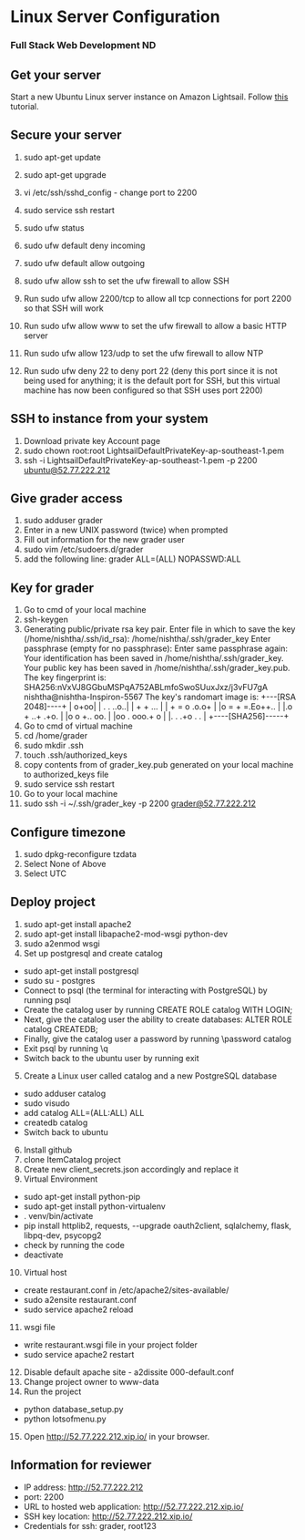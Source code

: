 # Linux Server Configuration

### Full Stack Web Development ND


## Get your server

Start a new Ubuntu Linux server instance on Amazon Lightsail. Follow [this](https://classroom.udacity.com/nanodegrees/nd004/parts/ab002e9a-b26c-43a4-8460-dc4c4b11c379/modules/357367901175462/lessons/3573679011239847/concepts/c4cbd3f2-9adb-45d4-8eaf-b5fc89cc606e) tutorial.


## Secure your server

1. sudo apt-get update
2. sudo apt-get upgrade
3. vi /etc/ssh/sshd_config - change port to 2200
4. sudo service ssh restart
5. sudo ufw status
6. sudo ufw default deny incoming
7. sudo ufw default allow outgoing
8. sudo ufw allow ssh to set the ufw firewall to allow SSH

9. Run sudo ufw allow 2200/tcp to allow all tcp connections for port 2200 so that SSH will work

10. Run sudo ufw allow www to set the ufw firewall to allow a basic HTTP server

11. Run sudo ufw allow 123/udp to set the ufw firewall to allow NTP

12. Run sudo ufw deny 22 to deny port 22 (deny this port since it is not being used for anything; it is the default port for SSH, but this virtual machine has now been configured so that SSH uses port 2200)


## SSH to instance from your system

1. Download private key Account page
2. sudo chown root:root LightsailDefaultPrivateKey-ap-southeast-1.pem
3. ssh -i LightsailDefaultPrivateKey-ap-southeast-1.pem -p 2200 ubuntu@52.77.222.212


## Give grader access

1. sudo adduser grader
2. Enter in a new UNIX password (twice) when prompted
3. Fill out information for the new grader user
4. sudo vim /etc/sudoers.d/grader
5. add the following line: grader ALL=(ALL) NOPASSWD:ALL


## Key for grader

1. Go to cmd of your local machine
2. ssh-keygen
3. Generating public/private rsa key pair.
Enter file in which to save the key (/home/nishtha/.ssh/id_rsa): /home/nishtha/.ssh/grader_key
Enter passphrase (empty for no passphrase): 
Enter same passphrase again: 
Your identification has been saved in /home/nishtha/.ssh/grader_key.
Your public key has been saved in /home/nishtha/.ssh/grader_key.pub.
The key fingerprint is:
SHA256:nVxVJ8GGbuMSPqA752ABLmfoSwoSUuxJxz/j3vFU7gA nishtha@nishtha-Inspiron-5567
The key's randomart image is:
+---[RSA 2048]----+
|             o+oo|
| . .        ..o..|
|  + +      ...   |
| + = o  .o.o+    |
|o = + =.Eo++..   |
|.o + ..+ .+o.    |
|o o   +.. oo.    |
|oo . ooo.+ o     |
|. .   .+o . .    |
+----[SHA256]-----+
3. Go to cmd of virtual machine
4. cd /home/grader
5. sudo mkdir .ssh
6. touch .ssh/authorized_keys
7. copy contents from of grader_key.pub generated on your local machine to authorized_keys file
8. sudo service ssh restart
9. Go to your local machine
10. sudo ssh -i ~/.ssh/grader_key -p 2200 grader@52.77.222.212
 

## Configure timezone
1. sudo dpkg-reconfigure tzdata
2. Select None of Above
3. Select UTC


## Deploy project
1. sudo apt-get install apache2
2. sudo apt-get install libapache2-mod-wsgi python-dev
3. sudo a2enmod wsgi
4. Set up postgresql and create catalog
* sudo apt-get install postgresql
* sudo su - postgres
* Connect to psql (the terminal for interacting with PostgreSQL) by running psql
* Create the catalog user by running CREATE ROLE catalog WITH LOGIN;
* Next, give the catalog user the ability to create databases: ALTER ROLE catalog CREATEDB;
* Finally, give the catalog user a password by running \password catalog
* Exit psql by running \q
* Switch back to the ubuntu user by running exit
5. Create a Linux user called catalog and a new PostgreSQL database
* sudo adduser catalog
* sudo visudo
* add catalog ALL=(ALL:ALL) ALL
* createdb catalog
* Switch back to ubuntu
6. Install github
7. clone ItemCatalog project
8. Create new client_secrets.json accordingly and replace it
9. Virtual Environment
* sudo apt-get install python-pip
* sudo apt-get install python-virtualenv
* . venv/bin/activate
* pip install httplib2, requests, --upgrade oauth2client, sqlalchemy, flask, libpq-dev, psycopg2
* check by running the code
* deactivate
10. Virtual host
* create restaurant.conf in /etc/apache2/sites-available/
* sudo a2ensite restaurant.conf
* sudo service apache2 reload
11. wsgi file
* write restaurant.wsgi file in your project folder
* sudo service apache2 restart
12. Disable default apache site - a2dissite 000-default.conf
13. Change project owner to www-data
14. Run the project
* python database_setup.py
* python lotsofmenu.py
15. Open http://52.77.222.212.xip.io/ in your browser.


## Information for reviewer
* IP address: http://52.77.222.212
*  port: 2200
* URL to hosted web application: http://52.77.222.212.xip.io/
* SSH key location: http://52.77.222.212.xip.io/
* Credentials for ssh: grader, root123
